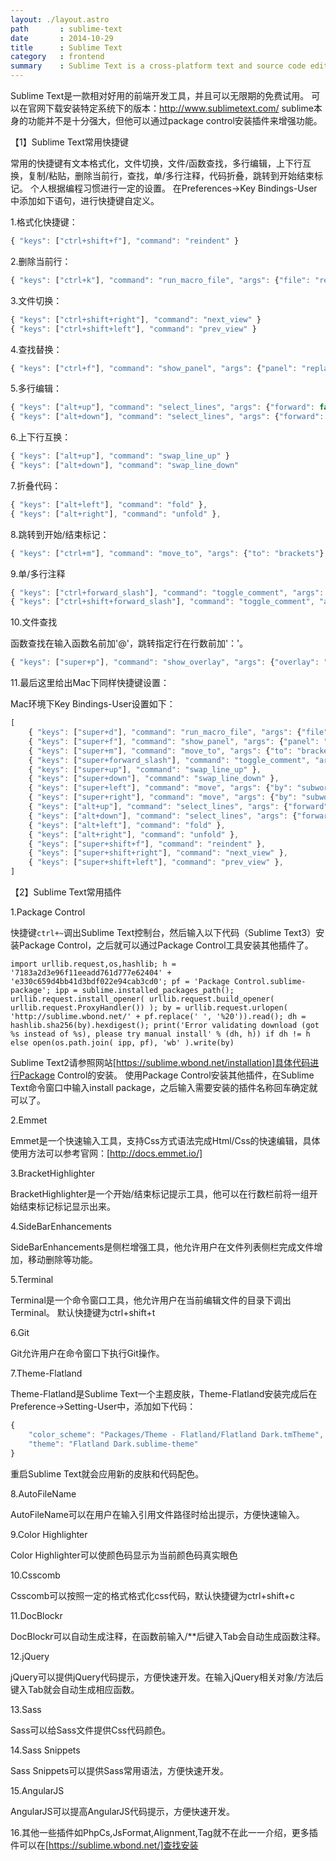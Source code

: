 ```yaml
---
layout: ./layout.astro
path       : sublime-text
date       : 2014-10-29
title      : Sublime Text
category   : frontend
summary    : Sublime Text is a cross-platform text and source code editor with a Python application programming interface.
---
```

Sublime Text是一款相对好用的前端开发工具，并且可以无限期的免费试用。
可以在官网下载安装特定系统下的版本：http://www.sublimetext.com/
sublime本身的功能并不是十分强大，但他可以通过package control安装插件来增强功能。

【1】Sublime Text常用快捷键

常用的快捷键有文本格式化，文件切换，文件/函数查找，多行编辑，上下行互换，复制/粘贴，删除当前行，查找，单/多行注释，代码折叠，跳转到开始结束标记。
个人根据编程习惯进行一定的设置。
在Preferences->Key Bindings-User中添加如下语句，进行快捷键自定义。

1.格式化快捷键：

```javascript
{ "keys": ["ctrl+shift+f"], "command": "reindent" }
```

2.删除当前行：

```javascript
{ "keys": ["ctrl+k"], "command": "run_macro_file", "args": {"file": "res://Packages/Default/Delete Line.sublime-macro"} }
```

3.文件切换：
 

```javascript
{ "keys": ["ctrl+shift+right"], "command": "next_view" }
{ "keys": ["ctrl+shift+left"], "command": "prev_view" }
```

4.查找替换：
 

```javascript
{ "keys": ["ctrl+f"], "command": "show_panel", "args": {"panel": "replace", "reverse": false} }
```

5.多行编辑：
   

```javascript
{ "keys": ["alt+up"], "command": "select_lines", "args": {"forward": false} }
{ "keys": ["alt+down"], "command": "select_lines", "args": {"forward": true} }
```

6.上下行互换：
   

```javascript
{ "keys": ["alt+up"], "command": "swap_line_up" }
{ "keys": ["alt+down"], "command": "swap_line_down" 
```

7.折叠代码： 
 

```javascript
{ "keys": ["alt+left"], "command": "fold" },
{ "keys": ["alt+right"], "command": "unfold" },
```

8.跳转到开始/结束标记：
  

```javascript
{ "keys": ["ctrl+m"], "command": "move_to", "args": {"to": "brackets"} },
```

9.单/多行注释
  

```javascript
{ "keys": ["ctrl+forward_slash"], "command": "toggle_comment", "args": { "block": false } },
{ "keys": ["ctrl+shift+forward_slash"], "command": "toggle_comment", "args": { "block": true } },
```

10.文件查找

函数查找在输入函数名前加'@'，跳转指定行在行数前加'：'。

```javascript
{ "keys": ["super+p"], "command": "show_overlay", "args": {"overlay": "goto", "show_files": true} },
```



11.最后这里给出Mac下同样快捷键设置：

Mac环境下Key Bindings-User设置如下：

```javascript
[
    { "keys": ["super+d"], "command": "run_macro_file", "args": {"file": "res://Packages/Default/Delete Line.sublime-macro"} },
    { "keys": ["super+f"], "command": "show_panel", "args": {"panel": "replace", "reverse": false} },
    { "keys": ["super+m"], "command": "move_to", "args": {"to": "brackets"} },
    { "keys": ["super+forward_slash"], "command": "toggle_comment", "args": { "block": false } },
    { "keys": ["super+up"], "command": "swap_line_up" },
    { "keys": ["super+down"], "command": "swap_line_down" },
    { "keys": ["super+left"], "command": "move", "args": {"by": "subwords", "forward": false} },
    { "keys": ["super+right"], "command": "move", "args": {"by": "subword_ends", "forward": true} },
    { "keys": ["alt+up"], "command": "select_lines", "args": {"forward": false} },
    { "keys": ["alt+down"], "command": "select_lines", "args": {"forward": true} },
    { "keys": ["alt+left"], "command": "fold" },
    { "keys": ["alt+right"], "command": "unfold" },
    { "keys": ["super+shift+f"], "command": "reindent" },
    { "keys": ["super+shift+right"], "command": "next_view" },
    { "keys": ["super+shift+left"], "command": "prev_view" },
]
```

【2】Sublime Text常用插件

1.Package Control

快捷键`ctrl+~`调出Sublime Text控制台，然后输入以下代码（Sublime Text3）安装Package Control，之后就可以通过Package Control工具安装其他插件了。

```
import urllib.request,os,hashlib; h = '7183a2d3e96f11eeadd761d777e62404' + 'e330c659d4bb41d3bdf022e94cab3cd0'; pf = 'Package Control.sublime-package'; ipp = sublime.installed_packages_path(); urllib.request.install_opener( urllib.request.build_opener( urllib.request.ProxyHandler()) ); by = urllib.request.urlopen( 'http://sublime.wbond.net/' + pf.replace(' ', '%20')).read(); dh = hashlib.sha256(by).hexdigest(); print('Error validating download (got %s instead of %s), please try manual install' % (dh, h)) if dh != h else open(os.path.join( ipp, pf), 'wb' ).write(by)
```

Sublime Text2请参照网站[https://sublime.wbond.net/installation]具体代码进行Package Control的安装。
使用Package Control安装其他插件，在Sublime Text命令窗口中输入install package，之后输入需要安装的插件名称回车确定就可以了。


2.Emmet

Emmet是一个快速输入工具，支持Css方式语法完成Html/Css的快速编辑，具体使用方法可以参考官网：[http://docs.emmet.io/]
     
3.BracketHighlighter

BracketHighlighter是一个开始/结束标记提示工具，他可以在行数栏前将一组开始结束标记标记显示出来。
     
4.SideBarEnhancements

SideBarEnhancements是侧栏增强工具，他允许用户在文件列表侧栏完成文件增加，移动删除等功能。
     
5.Terminal

Terminal是一个命令窗口工具，他允许用户在当前编辑文件的目录下调出Terminal。
默认快捷键为ctrl+shift+t

6.Git

Git允许用户在命令窗口下执行Git操作。
     
7.Theme-Flatland

Theme-Flatland是Sublime Text一个主题皮肤，Theme-Flatland安装完成后在Preference->Setting-User中，添加如下代码：

```javascript
{
    "color_scheme": "Packages/Theme - Flatland/Flatland Dark.tmTheme",
    "theme": "Flatland Dark.sublime-theme"
}
```

重启Sublime Text就会应用新的皮肤和代码配色。

8.AutoFileName

AutoFileName可以在用户在输入引用文件路径时给出提示，方便快速输入。

9.Color Highlighter

Color Highlighter可以使颜色码显示为当前颜色码真实眼色

10.Csscomb

Csscomb可以按照一定的格式格式化css代码，默认快捷键为ctrl+shift+c

11.DocBlockr

DocBlockr可以自动生成注释，在函数前输入/**后键入Tab会自动生成函数注释。

12.jQuery

jQuery可以提供jQuery代码提示，方便快速开发。在输入jQuery相关对象/方法后键入Tab就会自动生成相应函数。

13.Sass

Sass可以给Sass文件提供Css代码颜色。

14.Sass Snippets

Sass Snippets可以提供Sass常用语法，方便快速开发。

15.AngularJS

AngularJS可以提高AngularJS代码提示，方便快速开发。

16.其他一些插件如PhpCs,JsFormat,Alignment,Tag就不在此一一介绍，更多插件可以在[https://sublime.wbond.net/]查找安装



[https://sublime.wbond.net/installation]: https://sublime.wbond.net/installation
[http://docs.emmet.io/]: http://docs.emmet.io/
[https://sublime.wbond.net/]: https://sublime.wbond.net/








